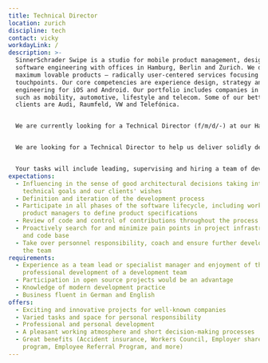 ```yaml
---
title: Technical Director
location: zurich
discipline: tech
contact: vicky
workdayLink: /
description: >-
  SinnerSchrader Swipe is a studio for mobile product management, design and
  software engineering with offices in Hamburg, Berlin and Zurich. We develop
  maximum lovable products – radically user-centered services focusing on mobile
  touchpoints. Our core competencies are experience design, strategy and mobile
  engineering for iOS and Android. Our portfolio includes companies in sectors
  such as mobility, automotive, lifestyle and telecom. Some of our better known
  clients are Audi, Raumfeld, VW and Telefónica.


  We are currently looking for a Technical Director (f/m/d/-) at our Hamburg office.


  We are looking for a Technical Director to help us deliver solidly developed, transforming products to our clients. This role requires close collaboration with the other Product & Client Management Directors and Product Design Directors from day-to-day project management to product delivery.


  Your tasks will include leading, supervising and hiring a team of developers. Within our Scrum project teams you will lead your team to success and you are responsible for its productivity and satisfaction. You will also contribute to technical decisions and a high-ranking management of the technical team in Hamburg.
expectations:
  - Influencing in the sense of good architectural decisions taking into account
    technical goals and our clients' wishes
  - Definition and iteration of the development process
  - Participate in all phases of the software lifecycle, including working with
    product managers to define product specifications
  - Review of code and control of contributions throughout the process
  - Proactively search for and minimize pain points in project infrastructure
    and code base
  - Take over personnel responsibility, coach and ensure further development of
    the team
requirements:
  - Experience as a team lead or specialist manager and enjoyment of the
    professional development of a development team
  - Participation in open source projects would be an advantage
  - Knowledge of modern development practice
  - Business fluent in German and English
offers:
  - Exciting and innovative projects for well-known companies
  - Varied tasks and space for personal responsibility
  - Professional and personal development
  - A pleasant working atmosphere and short decision-making processes
  - Great benefits (Accident insurance, Workers Council, Employer share purchase
    program, Employee Referral Program, and more)
---
```

